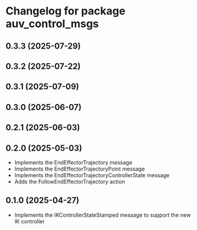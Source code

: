 # Changelog for package auv_control_msgs

## 0.3.3 (2025-07-29)

## 0.3.2 (2025-07-22)

## 0.3.1 (2025-07-09)

## 0.3.0 (2025-06-07)

## 0.2.1 (2025-06-03)

## 0.2.0 (2025-05-03)

- Implements the EndEffectorTrajectory message
- Implements the EndEffectorTrajectoryPoint message
- Implements the EndEffectorTrajectoryControllerState message
- Adds the FollowEndEffectorTrajectory action

## 0.1.0 (2025-04-27)

- Implements the IKControllerStateStamped message to support the new IK
controller
